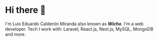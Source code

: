 # Hi there 👋

I'm Luis Eduardo Calderón Miranda also known as **_Wicho_**. I'm a web developer. Tech I work with: Laravel, React.js, Next.js, MySQL, MongoDB and more.
